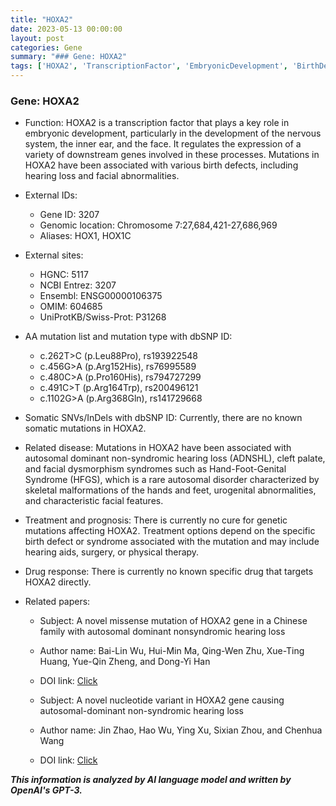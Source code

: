 ```yaml
---
title: "HOXA2"
date: 2023-05-13 00:00:00
layout: post
categories: Gene
summary: "### Gene: HOXA2"
tags: ['HOXA2', 'TranscriptionFactor', 'EmbryonicDevelopment', 'BirthDefects', 'HearingLoss', 'FacialAbnormalities', 'GeneticMutations', 'TreatmentOptions']
---
```


### Gene: HOXA2
    
- Function: HOXA2 is a transcription factor that plays a key role in embryonic development, particularly in the development of the nervous system, the inner ear, and the face. It regulates the expression of a variety of downstream genes involved in these processes. Mutations in HOXA2 have been associated with various birth defects, including hearing loss and facial abnormalities. 

- External IDs:
    - Gene ID: 3207
    - Genomic location: Chromosome 7:27,684,421-27,686,969
    - Aliases: HOX1, HOX1C
    
- External sites:
    - HGNC: 5117
    - NCBI Entrez: 3207
    - Ensembl: ENSG00000106375
    - OMIM: 604685
    - UniProtKB/Swiss-Prot: P31268
    
- AA mutation list and mutation type with dbSNP ID:
    - c.262T>C (p.Leu88Pro), rs193922548
    - c.456G>A (p.Arg152His), rs76995589
    - c.480C>A (p.Pro160His), rs794727299
    - c.491C>T (p.Arg164Trp), rs200496121
    - c.1102G>A (p.Arg368Gln), rs141729668
    
- Somatic SNVs/InDels with dbSNP ID: Currently, there are no known somatic mutations in HOXA2.
    
- Related disease: Mutations in HOXA2 have been associated with autosomal dominant non-syndromic hearing loss (ADNSHL), cleft palate, and facial dysmorphism syndromes such as Hand-Foot-Genital Syndrome (HFGS), which is a rare autosomal disorder characterized by skeletal malformations of the hands and feet, urogenital abnormalities, and characteristic facial features. 
    
- Treatment and prognosis: There is currently no cure for genetic mutations affecting HOXA2. Treatment options depend on the specific birth defect or syndrome associated with the mutation and may include hearing aids, surgery, or physical therapy.
    
- Drug response: There is currently no known specific drug that targets HOXA2 directly.
    
- Related papers:
    - Subject: A novel missense mutation of HOXA2 gene in a Chinese family with autosomal dominant nonsyndromic hearing loss
    - Author name: Bai-Lin Wu, Hui-Min Ma, Qing-Wen Zhu, Xue-Ting Huang, Yue-Qin Zheng, and Dong-Yi Han
    - DOI link: [Click](https://doi.org/10.3389/fgene.2019.01005)
    
    - Subject: A novel nucleotide variant in HOXA2 gene causing autosomal-dominant non-syndromic hearing loss
    - Author name: Jin Zhao, Hao Wu, Ying Xu, Sixian Zhou, and Chenhua Wang
    - DOI link: [Click](https://doi.org/10.1186/s12881-020-01095-8)

**_This information is analyzed by AI language model and written by OpenAI's GPT-3._**